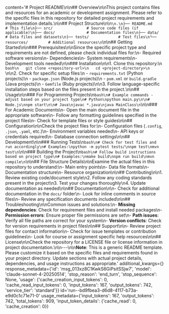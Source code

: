 content='# Project README\n\n## Overview\n\nThis project contains files and resources for an academic or development assignment. Please refer to the specific files in this repository for detailed project requirements and implementation details.\n\n## Project Structure\n\n```\n.\n├── README.md           # This file\n├── src/               # Source code files (if applicable)\n├── docs/              # Documentation files\n├── data/              # Data files and datasets\n├── tests/             # Test files\n└── resources/         # Additional resources\n```\n\n## Getting Started\n\n### Prerequisites\n\nSince the specific project type and requirements are not defined, please check individual files for:\n- Required software versions\n- Dependencies\n- System requirements\n- Development tools needed\n\n### Installation\n\n1. Clone this repository:\n   ```bash\n   git clone <repository-url>\n   cd <project-directory>\n   ```\n\n2. Check for specific setup files:\n   - `requirements.txt` (Python projects)\n   - `package.json` (Node.js projects)\n   - `pom.xml` or `build.gradle` (Java projects)\n   - `Gemfile` (Ruby projects)\n\n3. Follow language-specific installation steps based on the files present in the project.\n\n## Usage\n\n### For Programming Projects\n```bash\n# Example commands - adjust based on your project type\n# Python\npython main.py\n\n# Node.js\nnpm start\n\n# Java\njavac *.java\njava MainClass\n```\n\n### For Academic Documents\n- Open the main document file in the appropriate software\n- Follow any formatting guidelines specified in the project files\n- Check for template files or style guides\n\n## Configuration\n\nCheck the project files for:\n- Configuration files (`.config`, `.json`, `.yaml`, etc.)\n- Environment variables needed\n- API keys or credentials required\n- Database connection settings\n\n## Development\n\n### Running Tests\n```bash\n# Check for test files and run accordingly\n# Examples:\npython -m pytest tests/\nnpm test\nmvn test\n```\n\n### Building the Project\n```bash\n# Follow build instructions based on project type\n# Examples:\nmake build\nnpm run build\nmvn compile\n```\n\n## File Structure Details\n\nExamine the actual files in this repository to understand:\n- Main entry points\n- Data file formats\n- Documentation structure\n- Resource organization\n\n## Contributing\n\n1. Review existing code/document style\n2. Follow any coding standards present in the project\n3. Test your changes thoroughly\n4. Update documentation as needed\n\n## Documentation\n\n- Check for additional documentation in the `docs/` folder\n- Look for inline comments in source files\n- Review any specification documents included\n\n## Troubleshooting\n\nCommon issues and solutions:\n- **Missing dependencies**: Check for requirement files and install needed packages\n- **Permission errors**: Ensure proper file permissions are set\n- **Path issues**: Verify all file paths are correct for your system\n- **Version conflicts**: Check for version requirements in project files\n\n## Support\n\n- Review project files for contact information\n- Check for issue templates or contribution guidelines\n- Look for course or assignment specific help resources\n\n## License\n\nCheck the repository for a LICENSE file or license information in project documentation.\n\n---\n\n**Note**: This is a generic README template. Please customize it based on the specific files and requirements found in your project directory. Update sections with actual project details, dependencies, and usage instructions as appropriate.' additional_kwargs={} response_metadata={'id': 'msg_013xz8C1KwkS6GiPsitSSjw7', 'model': 'claude-sonnet-4-20250514', 'stop_reason': 'end_turn', 'stop_sequence': None, 'usage': {'cache_creation_input_tokens': 0, 'cache_read_input_tokens': 0, 'input_tokens': 167, 'output_tokens': 742, 'service_tier': 'standard'}} id='run--bd9fbea3-d6d8-4117-b73a-e9d0c1c71e71-0' usage_metadata={'input_tokens': 167, 'output_tokens': 742, 'total_tokens': 909, 'input_token_details': {'cache_read': 0, 'cache_creation': 0}}